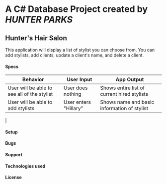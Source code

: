 # A C# Database Project created by *_HUNTER PARKS_*

## Hunter's Hair Salon
This application will display a list of stylist you can choose from. You can add stylists, add clients, update a client's name, and delete a client.

#### Specs
| Behavior | User Input | App Output |
| -------- | ---------- | ---------- |
| User will be able to see all of the stylist | User does nothing | Shows entire list of current hired stylists |
| User will be able to add stylists | User enters "Hillary" | Shows name and basic information of stylist |
|

#### Setup

#### Bugs

#### Support

#### Technologies used

#### License

